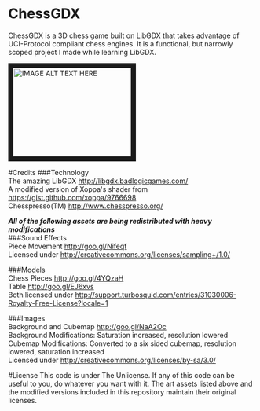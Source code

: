 # ChessGDX
ChessGDX is a 3D chess game built on LibGDX that takes advantage of UCI-Protocol compliant chess engines. It is a functional, but narrowly scoped project I made while learning LibGDX.

<a href="http://www.youtube.com/watch?feature=player_embedded&v=u0ezavUIsTU
" target="_blank"><img src="http://img.youtube.com/vi/u0ezavUIsTU/0.jpg" 
alt="IMAGE ALT TEXT HERE" width="240" height="180" border="10" /></a>

#Credits
###Technology  
The amazing LibGDX http://libgdx.badlogicgames.com/  
A modified version of Xoppa's shader from https://gist.github.com/xoppa/9766698  
Chesspresso(TM) http://www.chesspresso.org/

***All of the following assets are being redistributed with heavy modifications***  
###Sound Effects  
Piece Movement http://goo.gl/Nifeqf  
Licensed under http://creativecommons.org/licenses/sampling+/1.0/

###Models  
Chess Pieces http://goo.gl/4YQzaH  
Table http://goo.gl/EJ6xvs  
Both licensed under http://support.turbosquid.com/entries/31030006-Royalty-Free-License?locale=1

###Images  
Background and Cubemap
http://goo.gl/NaA2Oc  
Background Modifications: Saturation increased, resolution lowered  
Cubemap Modifications: Converted to a six sided cubemap, resolution lowered, saturation increased  
Licensed under http://creativecommons.org/licenses/by-sa/3.0/  

#License
This code is under The Unlicense. If any of this code can be useful to you, do whatever you want with it. The art assets listed above and the modified versions included in this repository maintain their original licenses.
